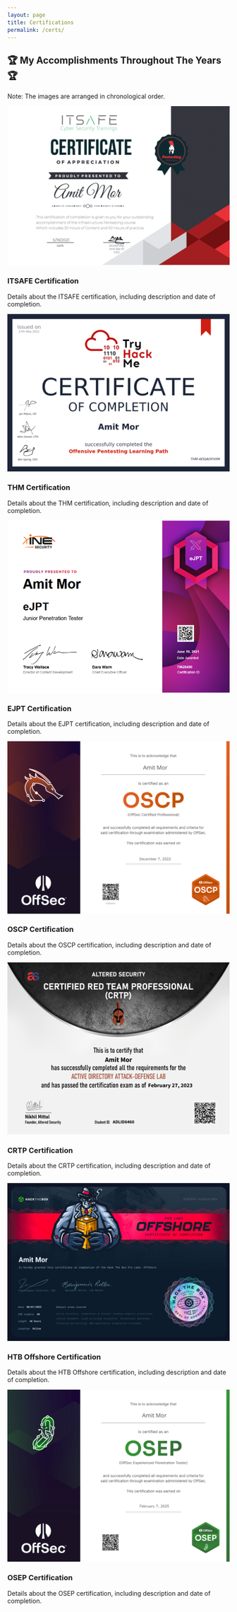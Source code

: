 ```yaml
---
layout: page
title: Certifications
permalink: /certs/
---
```


<h2 class="certs-title">🏆 My Accomplishments Throughout The Years 🏆</h2>

<p class="chronological-note">Note: The images are arranged in chronological order.</p>

<div class="cert-cards-container">

  <a class="cert-card-link">
    <div class="cert-card">
      <div class="cert-card-image">
        <img src="/assets/img/certs/ITSAFE.png" alt="Cert 1">
      </div>
      <div class="cert-card-back">
        <div class="content">
          <h3>ITSAFE Certification</h3>
          <p>Details about the ITSAFE certification, including description and date of completion.</p>
        </div>
      </div>
    </div>
  </a>
  
  <a class="cert-card-link">
    <div class="cert-card">
      <div class="cert-card-image">
        <img src="/assets/img/certs/THM.png" alt="Cert 1">
      </div>
      <div class="cert-card-back">
        <div class="content">
          <h3>THM Certification</h3>
          <p>Details about the THM certification, including description and date of completion.</p>
        </div>
      </div>
    </div>
  </a>

  <a class="cert-card-link">
    <div class="cert-card">
      <div class="cert-card-image">
        <img src="/assets/img/certs/EJPT.png" alt="Cert 2">
      </div>
      <div class="cert-card-back">
        <div class="content">
          <h3>EJPT Certification</h3>
          <p>Details about the EJPT certification, including description and date of completion.</p>
        </div>
      </div>
    </div>
  </a>

  <!-- Repeat for other certifications -->
  <a class="cert-card-link">
    <div class="cert-card">
      <div class="cert-card-image">
        <img src="/assets/img/certs/OSCP.png" alt="Cert 2">
      </div>
      <div class="cert-card-back">
        <div class="content">
          <h3>OSCP Certification</h3>
          <p>Details about the OSCP certification, including description and date of completion.</p>
        </div>
      </div>
    </div>
  </a>
  
  <a class="cert-card-link">
    <div class="cert-card">
      <div class="cert-card-image">
        <img src="/assets/img/certs/CRTP.png" alt="Cert 3">
      </div>
      <div class="cert-card-back">
        <div class="content">
          <h3>CRTP Certification</h3>
          <p>Details about the CRTP certification, including description and date of completion.</p>
        </div>
      </div>
    </div>
  </a>

  <a class="cert-card-link">
    <div class="cert-card">
      <div class="cert-card-image">
        <img src="/assets/img/certs/HTB-Offshore.png" alt="Cert 2">
      </div>
      <div class="cert-card-back">
        <div class="content">
          <h3>HTB Offshore Certification</h3>
          <p>Details about the HTB Offshore certification, including description and date of completion.</p>
        </div>
      </div>
    </div>
  </a>

  <a class="cert-card-link">
    <div class="cert-card">
      <div class="cert-card-image">
        <img src="/assets/img/certs/OSEP.png" alt="Cert 3">
      </div>
      <div class="cert-card-back">
        <div class="content">
          <h3>OSEP Certification</h3>
          <p>Details about the OSEP certification, including description and date of completion.</p>
        </div>
      </div>
    </div>
  </a>
  
</div>
